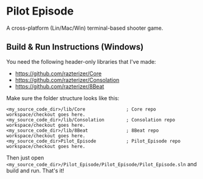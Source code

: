 # Pilot Episode
A cross-platform (Lin/Mac/Win) terminal-based shooter game.

## Build & Run Instructions (Windows)

You need the following header-only libraries that I've made:
* https://github.com/razterizer/Core
* https://github.com/razterizer/Consolation
* https://github.com/razterizer/8Beat

Make sure the folder structure looks like this:
```
<my_source_code_dir>/lib/Core               ; Core repo workspace/checkout goes here.
<my_source_code_dir>/lib/Consolation        ; Consolation repo workspace/checkout goes here.
<my_source_code_dir>/lib/8Beat              ; 8Beat repo workspace/checkout goes here.
<my_source_code_dir>Pilot_Episode           ; Pilot_Episode repo workspace/checkout goes here.
```

Then just open `<my_source_code_dir>/Pilot_Episode/Pilot_Episode/Pilot_Episode.sln` and build and run. That's it!
